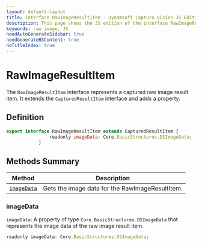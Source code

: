 ```yaml
---
layout: default-layout
title: interface RawImageResultItem - Dynamsoft Capture Vision JS Edition API Reference
description: This page shows the JS edition of the interface RawImageResultItem in Dynamsoft Capture Vision Router Module.
keywords: raw image, JS
needAutoGenerateSidebar: true
needGenerateH3Content: true
noTitleIndex: true
---
```


# RawImageResultItem

The `RawImageResultItem` interface represents a captured raw image result item. It extends the `CapturedResultItem` interface and adds a property.

## Definition

```js
export interface RawImageResultItem extends CapturedResultItem {
                readonly imageData: Core.BasicStructures.DSImageData;
            }
```

## Methods Summary

| Method                          | Description                                      |
| ------------------------------- | ------------------------------------------------ |
| [`imageData`](#imagedata) | Gets the image data for the RawImageResultItem. |

### imageData

`imageData`: A property of type `Core.BasicStructures.DSImageData` that represents the image data of the raw image result item.

```js
readonly imageData: Core.BasicStructures.DSImageData;
```